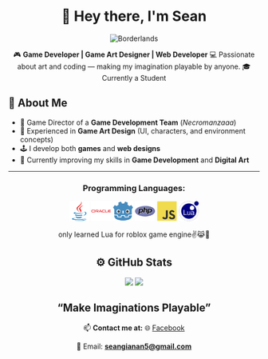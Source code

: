 <div align="center">  

# 👋 Hey there, I'm **Sean**

<p align="center">
<img src="https://www.pngarts.com/files/8/Borderlands-Transparent-Background-PNG.png" alt="Borderlands" width="300" />
</p> 

🎮 **Game Developer | Game Art Designer | Web Developer** 
💻 Passionate about art and coding — making my imagination playable by anyone. 
🎓 Currently a Student 
</div> 

## 🧩 About Me 
- 🧠 Game Director of a **Game Development Team** (*Necromanzaaa*) 
- 🎨 Experienced in **Game Art Design** (UI, characters, and environment concepts) 
- 🕹️ I develop both **games** and **web designs** 
- 🌱 Currently improving my skills in **Game Development** and **Digital Art** 

--- 

<div align="center"> 

### Programming Languages: 
<div align="center"> 

<img src="https://raw.githubusercontent.com/devicons/devicon/master/icons/java/java-original.svg" alt="Java" width="40" height="40"/> <img src="https://raw.githubusercontent.com/devicons/devicon/master/icons/oracle/oracle-original.svg" alt="Oracle" width="40" height="40"/> <img src="https://raw.githubusercontent.com/devicons/devicon/master/icons/godot/godot-original.svg" alt="Godot" width="40" height="40"/> <img src="https://raw.githubusercontent.com/devicons/devicon/master/icons/php/php-original.svg" alt="PHP" width="40" height="40"/> <img src="https://raw.githubusercontent.com/devicons/devicon/master/icons/javascript/javascript-original.svg" alt="JavaScript" width="40" height="40"/> <img src="https://raw.githubusercontent.com/devicons/devicon/master/icons/lua/lua-original.svg" alt="Lua" width="40" height="40"/> </div> 

only learned Lua for roblox game engine✌️😹🥀 

</div> 

<div align="center"> 

## ⚙️ GitHub Stats 
<p align="center"> 

<img height="165" src="https://github-readme-stats.vercel.app/api?username=alphamaleHyper233&show_icons=true&theme=dark" /> <img height="165" src="https://github-readme-stats.vercel.app/api/top-langs/?username=alphamaleHyper233&layout=compact&theme=dark" /> 
</p> 

## “Make Imaginations Playable” 
📫 **Contact me at:** 
🌐 [Facebook](https://www.facebook.com/sean.gianan.37/)  

📧 Email: **seangianan5@gmail.com** 

</div>
